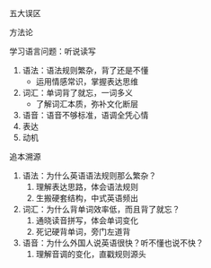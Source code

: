 五大误区

方法论

学习语言问题：听说读写

1. 语法：语法规则繁杂，背了还是不懂
   - 运用情感常识，掌握表达思维
2. 词汇：单词背了就忘，一词多义
   - 了解词汇本质，弥补文化断层
3. 语音：语音不够标准，语调全凭心情
4. 表达
5. 动机



追本溯源

1. 语法：为什么英语语法规则那么繁杂？
   1. 理解表达思路，体会语法规则
   2. 生搬硬套结构，中式英语频出
2. 词汇：为什么背单词效率低，而且背了就忘？
   1. 通晓读音拼写，体会单词变化
   2. 死记硬背单词，旁门左道背
3. 语音：为什么外国人说英语很快？听不懂也说不快？
   1. 理解音调的变化，直戳规则源头









